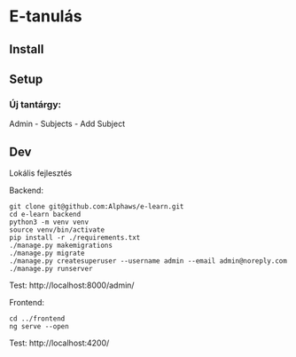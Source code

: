 # E-tanulás

## Install

## Setup

### Új tantárgy:

  Admin - Subjects - Add Subject



## Dev

Lokális fejlesztés

Backend:
```shell
git clone git@github.com:Alphaws/e-learn.git
cd e-learn backend
python3 -m venv venv
source venv/bin/activate
pip install -r ./requirements.txt
./manage.py makemigrations
./manage.py migrate
./manage.py createsuperuser --username admin --email admin@noreply.com
./manage.py runserver
``` 
Test: http://localhost:8000/admin/

Frontend:

```shell
cd ../frontend
ng serve --open
```
Test: http://localhost:4200/
